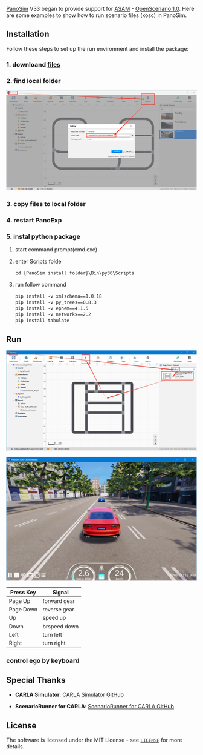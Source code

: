 
[PanoSim](https://www.panosim.com/) V33 began to provide support for [ASAM](https://www.asam.net/) - [OpenScenario 1.0](https://publications.pages.asam.net/standards/ASAM_OpenSCENARIO/ASAM_OpenSCENARIO_XML/latest/index.html). Here are some examples to show how to run scenario files (xosc) in PanoSim.


## Installation

Follow these steps to set up the run environment and install the package:

### 1. downloand [files](./PanoSimDatabase)

### 2. find local folder
![image](docs/images/folder.jpg)

### 3. copy files to local folder

### 4. restart PanoExp

### 5. instal python package

1) start command prompt(cmd.exe)

2) enter Scripts folde
    ```
    cd {PanoSim install folder}\Bin\py36\Scripts
    ```

3) run follow command
    ```
    pip install -v xmlschema==1.0.18
    pip install -v py_trees==0.8.3
    pip install -v ephem==4.1.5
    pip install -v networkx==2.2
    pip install tabulate
    ```

## Run

![image](docs/images/open.jpg)

![image](docs/images/result.jpg)


| Press Key | Signal          |
|-----------|-----------------|
| Page Up   | forward gear    |
| Page Down | reverse gear    |
| Up        | speed up        |
| Down      | brspeed down    |
| Left      | turn left       |
| Right     | turn right      |


### control ego by keyboard

## Special Thanks

- **CARLA Simulator**: [CARLA Simulator GitHub](https://github.com/carla-simulator/carla)

- **ScenarioRunner for CARLA**: [ScenarioRunner for CARLA GitHub](https://github.com/carla-simulator/scenario_runner)

## License

The software is licensed under the MIT License - see [`LICENSE`](./LICENSE.txt) for more details.
